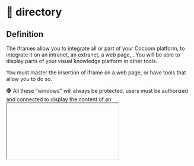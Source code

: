 # 📔 <iframes> directory


## Definition

The iframes allow you to integrate all or part of your Cocoom platform, to integrate it on an intranet, an extranet, a web page,...You will be able to display parts of your visual knowledge platform in other tools.  

You must master the insertion of iframe on a web page, or have tools that allow you to do so. 

🕵️ All these "windows" will always be protected, users must be authorized and connected to display the content of an <iframe> Cocoom, either by an automatic SSO connection, or by their Cocoom identifier. This cannot be displayed publicly on your website.

If you wish to distribute Cocoom to a large public, to a community, "extranet" packages allowing a large volume of readers are available, please contact the sales department sales@cocoom.com.


## List of iframes URLs available

☝️ the base is always the same: https://xxxx(yourname).cocoom.com/embed

You must then add these elements after your URL to create your custom iframe.

Available for  **👀 player profile :** 


| **Cocoom Part**    | **URL**                       | **Details**                                                 |
| ------------------ | ----------------------------- | ----------------------------------------------------------- |
| My selection       | /myselection                  | page of selection                                           |
| Breaking News      | /breakingnews                 | all “breakin news” page                                     |
| Headlines          | /headlines                    | just the headline of breaking news page                     |
| a specific channel | /channels/ID du fil           | all publications of a specific channel (also called thread) |
| Dirctory           | /-/directory                  | complet directory                                           |
| User profile       | /-/people/ID de l’utilisateur | just a specific profile                                     |
| Notifications      | /notifications                | all notification (for a user)                               |
| Search             | /-/search                     | search page                                                 |
| My suscriptions    | /-/settings/subscriptions     | suscriptions of a user                                      |
| My profile         | /-/settings/profile           | profile settings                                            |


Available for  **✍️👀 contributor profile**  :


| **Cocoom Part** | **URL**   | Détails                          |
| --------------- | --------- | -------------------------------- |
| Publish         | /-/editor | shortcut to create a publication |
| Share           | /-/share  | shortcut to create a share       |


